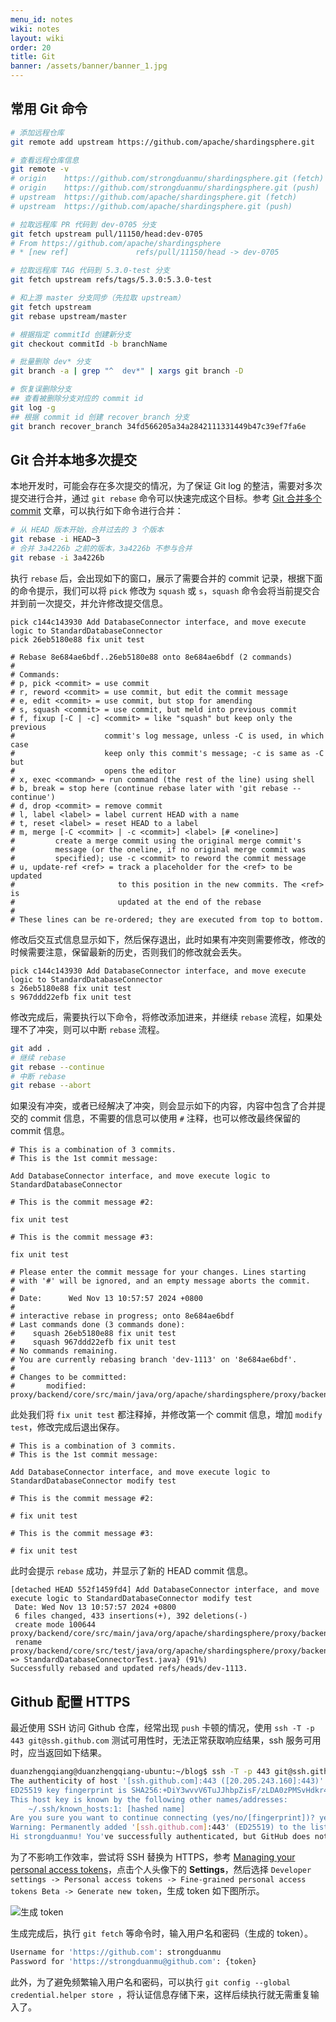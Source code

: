 ```yaml
---
menu_id: notes
wiki: notes
layout: wiki
order: 20
title: Git
banner: /assets/banner/banner_1.jpg
---
```


## 常用 Git 命令

```bash
# 添加远程仓库
git remote add upstream https://github.com/apache/shardingsphere.git

# 查看远程仓库信息
git remote -v
# origin	https://github.com/strongduanmu/shardingsphere.git (fetch)
# origin	https://github.com/strongduanmu/shardingsphere.git (push)
# upstream	https://github.com/apache/shardingsphere.git (fetch)
# upstream	https://github.com/apache/shardingsphere.git (push)

# 拉取远程库 PR 代码到 dev-0705 分支
git fetch upstream pull/11150/head:dev-0705
# From https://github.com/apache/shardingsphere
# * [new ref]               refs/pull/11150/head -> dev-0705

# 拉取远程库 TAG 代码到 5.3.0-test 分支
git fetch upstream refs/tags/5.3.0:5.3.0-test

# 和上游 master 分支同步（先拉取 upstream）
git fetch upstream
git rebase upstream/master

# 根据指定 commitId 创建新分支
git checkout commitId -b branchName

# 批量删除 dev* 分支
git branch -a | grep "^  dev*" | xargs git branch -D

# 恢复误删除分支
## 查看被删除分支对应的 commit id
git log -g
## 根据 commit id 创建 recover_branch 分支
git branch recover_branch 34fd566205a34a2842111331449b47c39ef7fa6e
```

## Git 合并本地多次提交

本地开发时，可能会存在多次提交的情况，为了保证 Git log 的整洁，需要对多次提交进行合并，通过 `git rebase` 命令可以快速完成这个目标。参考 [Git 合并多个 commit](https://segmentfault.com/a/1190000007748862) 文章，可以执行如下命令进行合并：

```bash
# 从 HEAD 版本开始，合并过去的 3 个版本
git rebase -i HEAD~3
# 合并 3a4226b 之前的版本，3a4226b 不参与合并
git rebase -i 3a4226b
```

执行 `rebase` 后，会出现如下的窗口，展示了需要合并的 commit 记录，根据下面的命令提示，我们可以将 `pick` 修改为 `squash` 或 `s`，`squash` 命令会将当前提交合并到前一次提交，并允许修改提交信息。

```
pick c144c143930 Add DatabaseConnector interface, and move execute logic to StandardDatabaseConnector
pick 26eb5180e88 fix unit test

# Rebase 8e684ae6bdf..26eb5180e88 onto 8e684ae6bdf (2 commands)
#
# Commands:
# p, pick <commit> = use commit
# r, reword <commit> = use commit, but edit the commit message
# e, edit <commit> = use commit, but stop for amending
# s, squash <commit> = use commit, but meld into previous commit
# f, fixup [-C | -c] <commit> = like "squash" but keep only the previous
#                    commit's log message, unless -C is used, in which case
#                    keep only this commit's message; -c is same as -C but
#                    opens the editor
# x, exec <command> = run command (the rest of the line) using shell
# b, break = stop here (continue rebase later with 'git rebase --continue')
# d, drop <commit> = remove commit
# l, label <label> = label current HEAD with a name
# t, reset <label> = reset HEAD to a label
# m, merge [-C <commit> | -c <commit>] <label> [# <oneline>]
#         create a merge commit using the original merge commit's
#         message (or the oneline, if no original merge commit was
#         specified); use -c <commit> to reword the commit message
# u, update-ref <ref> = track a placeholder for the <ref> to be updated
#                       to this position in the new commits. The <ref> is
#                       updated at the end of the rebase
#
# These lines can be re-ordered; they are executed from top to bottom.
```

修改后交互式信息显示如下，然后保存退出，此时如果有冲突则需要修改，修改的时候需要注意，保留最新的历史，否则我们的修改就会丢失。

```
pick c144c143930 Add DatabaseConnector interface, and move execute logic to StandardDatabaseConnector
s 26eb5180e88 fix unit test
s 967ddd22efb fix unit test
```

修改完成后，需要执行以下命令，将修改添加进来，并继续 `rebase` 流程，如果处理不了冲突，则可以中断 `rebase` 流程。

```bash
git add .
# 继续 rebase
git rebase --continue
# 中断 rebase
git rebase --abort
```

如果没有冲突，或者已经解决了冲突，则会显示如下的内容，内容中包含了合并提交的 commit 信息，不需要的信息可以使用 `#` 注释，也可以修改最终保留的 commit 信息。

```
# This is a combination of 3 commits.
# This is the 1st commit message:

Add DatabaseConnector interface, and move execute logic to StandardDatabaseConnector

# This is the commit message #2:

fix unit test

# This is the commit message #3:

fix unit test

# Please enter the commit message for your changes. Lines starting
# with '#' will be ignored, and an empty message aborts the commit.
#
# Date:      Wed Nov 13 10:57:57 2024 +0800
#
# interactive rebase in progress; onto 8e684ae6bdf
# Last commands done (3 commands done):
#    squash 26eb5180e88 fix unit test
#    squash 967ddd22efb fix unit test
# No commands remaining.
# You are currently rebasing branch 'dev-1113' on '8e684ae6bdf'.
#
# Changes to be committed:
#       modified:   proxy/backend/core/src/main/java/org/apache/shardingsphere/proxy/backend/connector/DatabaseConnector.java
```

此处我们将 `fix unit test` 都注释掉，并修改第一个 commit 信息，增加 `modify test`，修改完成后退出保存。

```
# This is a combination of 3 commits.
# This is the 1st commit message:

Add DatabaseConnector interface, and move execute logic to StandardDatabaseConnector modify test

# This is the commit message #2:

# fix unit test

# This is the commit message #3:

# fix unit test
```

此时会提示 `rebase` 成功，并显示了新的 HEAD commit 信息。

```
[detached HEAD 552f1459fd4] Add DatabaseConnector interface, and move execute logic to StandardDatabaseConnector modify test
 Date: Wed Nov 13 10:57:57 2024 +0800
 6 files changed, 433 insertions(+), 392 deletions(-)
 create mode 100644 proxy/backend/core/src/main/java/org/apache/shardingsphere/proxy/backend/connector/StandardDatabaseConnector.java
 rename proxy/backend/core/src/test/java/org/apache/shardingsphere/proxy/backend/connector/{DatabaseConnectorTest.java => StandardDatabaseConnectorTest.java} (91%)
Successfully rebased and updated refs/heads/dev-1113.
```

## Github 配置 HTTPS

最近使用 SSH 访问 Github 仓库，经常出现 `push` 卡顿的情况，使用 `ssh -T -p 443 git@ssh.github.com` 测试可用性时，无法正常获取响应结果，ssh 服务可用时，应当返回如下结果。

```bash
duanzhengqiang@duanzhengqiang-ubuntu:~/blog$ ssh -T -p 443 git@ssh.github.com
The authenticity of host '[ssh.github.com]:443 ([20.205.243.160]:443)' can't be established.
ED25519 key fingerprint is SHA256:+DiY3wvvV6TuJJhbpZisF/zLDA0zPMSvHdkr4UvCOqU.
This host key is known by the following other names/addresses:
    ~/.ssh/known_hosts:1: [hashed name]
Are you sure you want to continue connecting (yes/no/[fingerprint])? yes
Warning: Permanently added '[ssh.github.com]:443' (ED25519) to the list of known hosts.
Hi strongduanmu! You've successfully authenticated, but GitHub does not provide shell access.
```

为了不影响工作效率，尝试将 SSH 替换为 HTTPS，参考 [Managing your personal access tokens](https://docs.github.com/en/authentication/keeping-your-account-and-data-secure/managing-your-personal-access-tokens)，点击个人头像下的 **Settings**，然后选择 `Developer settings -> Personal access tokens -> Fine-grained personal access tokens Beta -> Generate new token`，生成 token 如下图所示。

![生成 token](/assets/blog/blog/202309151042092.png)

生成完成后，执行 `git fetch` 等命令时，输入用户名和密码（生成的 token）。

```bash
Username for 'https://github.com': strongduanmu
Password for 'https://strongduanmu@github.com': {token}
```

此外，为了避免频繁输入用户名和密码，可以执行 `git config --global credential.helper store `，将认证信息存储下来，这样后续执行就无需重复输入了。
